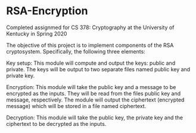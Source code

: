 # RSA-Encryption
Completed assignmed for CS 378: Cryptography at the University of Kentucky in Spring 2020 

The objective of this project is to implement components of the RSA cryptosystem. Specifically, the following three elements:

Key setup: This module will compute and output the keys: public and private. The keys will be output to
two separate files named public key and private key.

Encryption: This module will take the public key and a message to be encrypted as the inputs. They
will be read from the files public key and message, respectively. The module will output the ciphertext
(encrypted message) which will be stored in a file named ciphertext.

Decryption: This module will take the public key, the private key and the ciphertext to be decrypted as the
inputs. 
